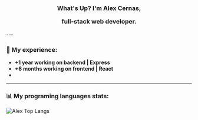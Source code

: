 <h3 align="center">
  What's Up? I'm Alex Cernas,
  <p>full-stack web developer.</p>
</h3>
---

### 📄 My experience:

- **+1 year working on backend | Express**
- **+6 months working on frontend | React**
- 
---
### 📊 My programing languages stats:

![Alex Top Langs](https://github-readme-stats.vercel.app/api/top-langs/?username=AlexCernas2901&layout=compact)
